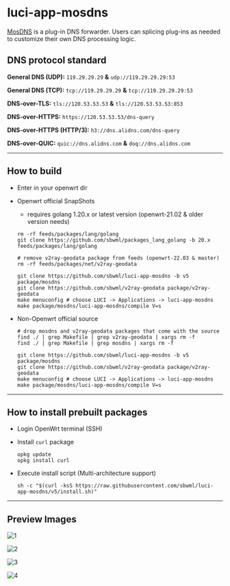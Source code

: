 # luci-app-mosdns

[MosDNS](https://github.com/IrineSistiana/mosdns) is a plug-in DNS forwarder. Users can splicing plug-ins as needed to customize their own DNS processing logic.

## DNS protocol standard

**General DNS (UDP):** `119.29.29.29` **&** `udp://119.29.29.29:53`

**General DNS (TCP):** `tcp://119.29.29.29` **&** `tcp://119.29.29.29:53`

**DNS-over-TLS:** `tls://120.53.53.53` **&** `tls://120.53.53.53:853`

**DNS-over-HTTPS:** `https://120.53.53.53/dns-query`

**DNS-over-HTTPS (HTTP/3):** `h3://dns.alidns.com/dns-query`

**DNS-over-QUIC:** `quic://dns.alidns.com` **&** `doq://dns.alidns.com`

--------------

## How to build

- Enter in your openwrt dir

- Openwrt official SnapShots

  * requires golang 1.20.x or latest version (openwrt-21.02 & older version needs)
  ```shell
  rm -rf feeds/packages/lang/golang
  git clone https://github.com/sbwml/packages_lang_golang -b 20.x feeds/packages/lang/golang
  ```

  ```shell
  # remove v2ray-geodata package from feeds (openwrt-22.03 & master)
  rm -rf feeds/packages/net/v2ray-geodata

  git clone https://github.com/sbwml/luci-app-mosdns -b v5 package/mosdns
  git clone https://github.com/sbwml/v2ray-geodata package/v2ray-geodata
  make menuconfig # choose LUCI -> Applications -> luci-app-mosdns
  make package/mosdns/luci-app-mosdns/compile V=s
  ```

- Non-Openwrt official source

  ```shell
  # drop mosdns and v2ray-geodata packages that come with the source
  find ./ | grep Makefile | grep v2ray-geodata | xargs rm -f
  find ./ | grep Makefile | grep mosdns | xargs rm -f

  git clone https://github.com/sbwml/luci-app-mosdns -b v5 package/mosdns
  git clone https://github.com/sbwml/v2ray-geodata package/v2ray-geodata
  make menuconfig # choose LUCI -> Applications -> luci-app-mosdns
  make package/mosdns/luci-app-mosdns/compile V=s
  ```

--------------

## How to install prebuilt packages

- Login OpenWrt terminal (SSH)

- Install `curl` package
  ```shell
  opkg update
  opkg install curl
  ```

- Execute install script (Multi-architecture support)
  ```shell
  sh -c "$(curl -ksS https://raw.githubusercontent.com/sbwml/luci-app-mosdns/v5/install.sh)"
  ```

--------------

## Preview Images

![1](https://github.com/sbwml/luci-app-mosdns/assets/16485166/3118d6eb-cc47-4411-8fd7-f84fe60b84ed)

![2](https://github.com/sbwml/luci-app-mosdns/assets/16485166/a23da446-7751-4944-a2d0-56049142729c)

![3](https://github.com/sbwml/luci-app-mosdns/assets/16485166/941d2bc9-5e12-42bf-980e-3faebe83e6e8)

![4](https://github.com/sbwml/luci-app-mosdns/assets/16485166/aaefee1f-6396-4b99-badf-86fe1a49cf4b)
